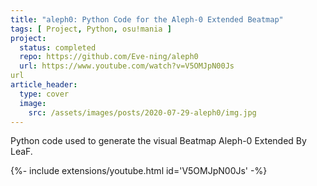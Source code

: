 ```yaml
---
title: "aleph0: Python Code for the Aleph-0 Extended Beatmap"
tags: [ Project, Python, osu!mania ]
project:
  status: completed
  repo: https://github.com/Eve-ning/aleph0
  url: https://www.youtube.com/watch?v=V5OMJpN00Js
url
article_header:
  type: cover
  image:
    src: /assets/images/posts/2020-07-29-aleph0/img.jpg
---
```


Python code used to generate the visual Beatmap Aleph-0 Extended By LeaF.

<!--more-->

{%- include extensions/youtube.html id='V5OMJpN00Js' -%}
